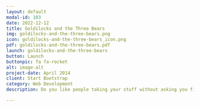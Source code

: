 ```yaml
---
layout: default
modal-id: 103
date: 2022-12-12
title: Goldilocks and the Three Bears
img: goldilocks-and-the-three-bears.png
icon: goldilocks-and-the-three-bears_icon.png
pdf: goldilocks-and-the-three-bears.pdf
launch: goldilocks-and-the-three-bears
button: Launch
buttonpic: fa fa-rocket
alt: image-alt
project-date: April 2014
client: Start Bootstrap
category: Web Development
description: Do you like people taking your stuff without asking you first? Reading Buddy really doesn’t like that. Today, Reading Buddy is going to share a story about a little girl who uses others’ properties without permission. It turns out those items belong to three bears! What will happen next? Let Reading Buddy read you this story called Goldilocks and the Three Bears.  

---
```

